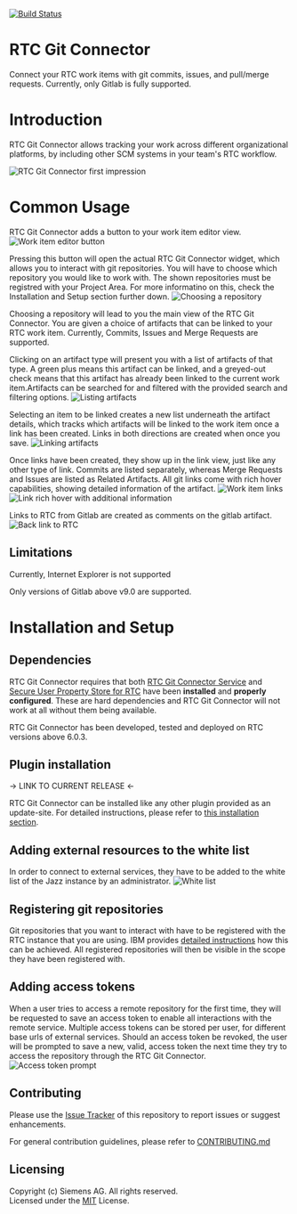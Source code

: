 [![Build Status](https://travis-ci.org/jazz-community/rtc-git-connector.svg?branch=master)](https://travis-ci.org/jazz-community/rtc-git-connector)

# RTC Git Connector
Connect your RTC work items with git commits, issues, and pull/merge requests. Currently, only Gitlab is fully supported.

# Introduction
RTC Git Connector allows tracking your work across different organizational platforms, by including other SCM systems in your team's RTC workflow.

![RTC Git Connector first impression](https://github.com/jazz-community/rtc-git-connector/blob/master/documentation/introduction.png)

# Common Usage

RTC Git Connector adds a button to your work item editor view.
![Work item editor button](https://github.com/jazz-community/rtc-git-connector/blob/master/documentation/button.png)

Pressing this button will open the actual RTC Git Connector widget, which allows you to interact with git repositories. You will have to choose which repository you would like to work with. The shown repositories must be registred with your Project Area. For more informatino on this, check the Installation and Setup section further down.
![Choosing a repository](https://github.com/jazz-community/rtc-git-connector/blob/master/documentation/repository_selection.png)

Choosing a repository will lead to you the main view of the RTC Git Connector. You are given a choice of artifacts that can be linked to your RTC work item. Currently, Commits, Issues and Merge Requests are supported. 

Clicking on an artifact type will present you with a list of artifacts of that type. A green plus means this artifact can be linked, and a greyed-out check means that this artifact has already been linked to the current work item.Artifacts can be searched for and filtered with the provided search and filtering options.
![Listing artifacts](https://github.com/jazz-community/rtc-git-connector/blob/master/documentation/main_view.png)

Selecting an item to be linked creates a new list underneath the artifact details, which tracks which artifacts will be linked to the work item once a link has been created. Links in both directions are created when once you save.
![Linking artifacts](https://github.com/jazz-community/rtc-git-connector/blob/master/documentation/linking_artifacts.png)

Once links have been created, they show up in the link view, just like any other type of link. Commits are listed separately, whereas Merge Requests and Issues are listed as Related Artifacts. All git links come with rich hover capabilities, showing detailed information of the artifact.
![Work item links](https://github.com/jazz-community/rtc-git-connector/blob/master/documentation/links.png)
![Link rich hover with additional information](https://github.com/jazz-community/rtc-git-connector/blob/master/documentation/rich_hover.png)

Links to RTC from Gitlab are created as comments on the gitlab artifact.
![Back link to RTC](https://github.com/jazz-community/rtc-git-connector/blob/master/documentation/back_link.png)

## Limitations
Currently, Internet Explorer is not supported

Only versions of Gitlab above v9.0 are supported.

# Installation and Setup
## Dependencies
RTC Git Connector requires that both [RTC Git Connector Service](https://github.com/jazz-community/rtc-git-connector-service) and [Secure User Property Store for RTC](https://github.com/jazz-community/rtc-secure-user-property-store) have been **installed** and **properly configured**. These are hard dependencies and RTC Git Connector will not work at all without them being available.

RTC Git Connector has been developed, tested and deployed on RTC versions above 6.0.3.

## Plugin installation
-> LINK TO CURRENT RELEASE <-

RTC Git Connector can be installed like any other plugin provided as an update-site. For detailed instructions, please refer to [this installation section](https://github.com/jazz-community/rtc-create-child-item-plugin#installation).

## Adding external resources to the white list
In order to connect to external services, they have to be added to the white list of the Jazz instance by an administrator.
![White list](https://github.com/jazz-community/rtc-git-connector/blob/master/documentation/whitelist.png)

## Registering git repositories
Git repositories that you want to interact with have to be registered with the RTC instance that you are using. IBM provides [detailed instructions](https://jazz.net/help-dev/clm/index.jsp?topic=%2Fcom.ibm.team.connector.cq.doc%2Ftopics%2Ft_git_reg_repo.html) how this can be achieved. All registered repositories will then be visible in the scope they have been registered with.

## Adding access tokens
When a user tries to access a remote repository for the first time, they will be requested to save an access token to enable all interactions with the remote service. Multiple access tokens can be stored per user, for different base urls of external services. Should an access token be revoked, the user will be prompted to save a new, valid, access token the next time they try to access the repository through the RTC Git Connector.
![Access token prompt](https://github.com/jazz-community/rtc-git-connector/blob/master/documentation/access_token.png)

## Contributing
Please use the [Issue Tracker](https://github.com/jazz-community/rtc-git-connector/issues) of this repository to report issues or suggest enhancements.

For general contribution guidelines, please refer to [CONTRIBUTING.md](https://github.com/jazz-community/jazz-debug-environment/blob/master/CONTRIBUTING.md)

## Licensing
Copyright (c) Siemens AG. All rights reserved.<br>
Licensed under the [MIT](https://github.com/jazz-community/jazz-debug-environment/blob/master/LICENSE) License.
